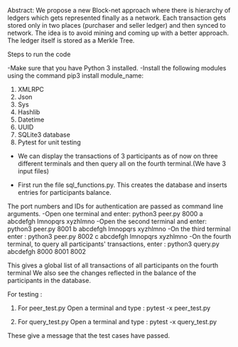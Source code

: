 Abstract: We propose a new Block-net approach where there is hierarchy of ledgers which gets represented finally as a network.
 Each transaction gets stored only in two places (purchaser and seller ledger) and then synced to network. The idea is to avoid mining and coming up with a better approach.
 The ledger itself is stored as a Merkle Tree. 

Steps to run the code

-Make sure that you have Python 3 installed.
-Install the following modules using the command pip3 install module_name:
1. XMLRPC
2. Json
3. Sys
4. Hashlib
5. Datetime
6. UUID
7. SQLite3 database
8. Pytest for unit testing

- We can display the transactions of 3 participants as of now on three different terminals and 
then query all on the fourth terminal.(We have 3 input files)

- First run the file sql_functions.py. This creates the database and inserts entries for participants balance.

The port numbers and IDs for authentication are passed as command line arguments.
-Open one terminal and enter:
python3 peer.py 8000 a abcdefgh lmnopqrs xyzhlmno
-Open the second terminal and enter:
python3 peer.py 8001 b abcdefgh lmnopqrs xyzhlmno
-On the third terminal enter :
python3 peer.py 8002 c abcdefgh lmnopqrs xyzhlmno
-On the fourth terminal, to query all participants' transactions, enter :
python3 query.py abcdefgh 8000 8001 8002

This gives a global list of all transactions of all participants on the fourth terminal
We also see the changes reflected in the balance of the participants in the database.

For testing :

1. For peer_test.py
Open a terminal and type : pytest -x peer_test.py

2. For query_test.py
Open a terminal and type : pytest -x query_test.py

These give a message that the test cases have passed.


